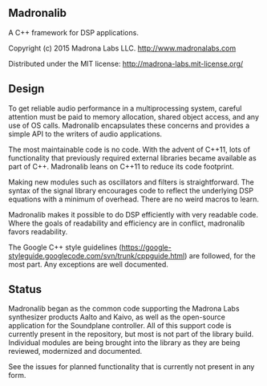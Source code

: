 Madronalib
----------

A C++ framework for DSP applications.

Copyright (c) 2015 Madrona Labs LLC. http://www.madronalabs.com

Distributed under the MIT license: http://madrona-labs.mit-license.org/

Design 
------------

To get reliable audio performance in a multiprocessing system, careful attention must be paid to memory allocation, shared object access, and any use of OS calls. Madronalib encapsulates these concerns and provides a simple API to the writers of audio applications. 

The most maintainable code is no code. With the advent of C++11, lots of functionality that previously required external libraries became available as part of C++. Madronalib leans on C++11 to reduce its code footprint. 

Making new modules such as oscillators and filters is straightforward. The syntax of the signal library encourages code to reflect the underlying DSP equations with a minimum of overhead. There are no weird macros to learn. 

Madronalib makes it possible to do DSP efficiently with very readable code. Where the goals of readability and efficiency are in conflict, madronalib favors readability. 

The Google C++ style guidelines (https://google-styleguide.googlecode.com/svn/trunk/cppguide.html) are followed, for the most part. Any exceptions are well documented. 


Status
----------

Madronalib began as the common code supporting the Madrona Labs synthesizer products Aalto and Kaivo, as well as the open-source application for the Soundplane controller. All of this support code is currently present in the repository, but most is not part of the library build. Individual modules are being brought into the library as they are being reviewed, modernized and documented.

See the issues for planned functionality that is currently not present in any form.
